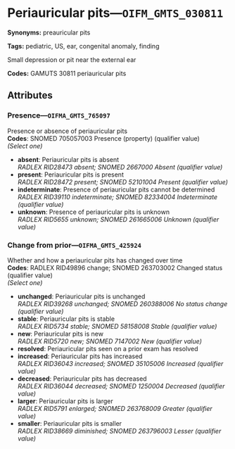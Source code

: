 # Periauricular pits—`OIFM_GMTS_030811`

**Synonyms:** preauricular pits

**Tags:** pediatric, US, ear, congenital anomaly, finding

Small depression or pit near the external ear

**Codes:** GAMUTS 30811 periauricular pits

## Attributes

### Presence—`OIFMA_GMTS_765097`

Presence or absence of periauricular pits  
**Codes**: SNOMED 705057003 Presence (property) (qualifier value)  
*(Select one)*

- **absent**: Periauricular pits is absent  
_RADLEX RID28473 absent; SNOMED 2667000 Absent (qualifier value)_
- **present**: Periauricular pits is present  
_RADLEX RID28472 present; SNOMED 52101004 Present (qualifier value)_
- **indeterminate**: Presence of periauricular pits cannot be determined  
_RADLEX RID39110 indeterminate; SNOMED 82334004 Indeterminate (qualifier value)_
- **unknown**: Presence of periauricular pits is unknown  
_RADLEX RID5655 unknown; SNOMED 261665006 Unknown (qualifier value)_

### Change from prior—`OIFMA_GMTS_425924`

Whether and how a periauricular pits has changed over time  
**Codes**: RADLEX RID49896 change; SNOMED 263703002 Changed status (qualifier value)  
*(Select one)*

- **unchanged**: Periauricular pits is unchanged  
_RADLEX RID39268 unchanged; SNOMED 260388006 No status change (qualifier value)_
- **stable**: Periauricular pits is stable  
_RADLEX RID5734 stable; SNOMED 58158008 Stable (qualifier value)_
- **new**: Periauricular pits is new  
_RADLEX RID5720 new; SNOMED 7147002 New (qualifier value)_
- **resolved**: Periauricular pits seen on a prior exam has resolved  
- **increased**: Periauricular pits has increased  
_RADLEX RID36043 increased; SNOMED 35105006 Increased (qualifier value)_
- **decreased**: Periauricular pits has decreased  
_RADLEX RID36044 decreased; SNOMED 1250004 Decreased (qualifier value)_
- **larger**: Periauricular pits is larger  
_RADLEX RID5791 enlarged; SNOMED 263768009 Greater (qualifier value)_
- **smaller**: Periauricular pits is smaller  
_RADLEX RID38669 diminished; SNOMED 263796003 Lesser (qualifier value)_